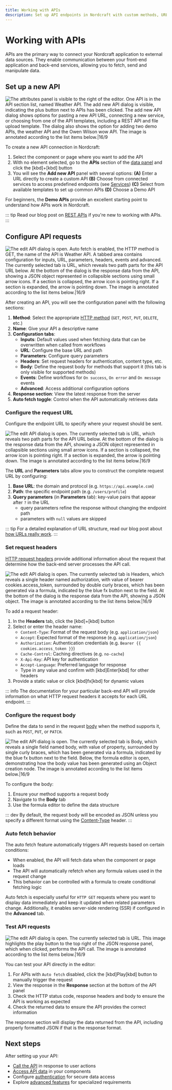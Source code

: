 ```yaml
---
title: Working with APIs
description: Set up API endpoints in Nordcraft with custom methods, URLs, headers, and payloads to send and receive external data.
---
```


# Working with APIs

APIs are the primary way to connect your Nordcraft application to external data sources. They enable communication between your front-end application and back-end services, allowing you to fetch, send and manipulate data.

## Set up a new API

![The attributes panel is visible to the right of the editor. One API is in the API section list, named Weather API. The add new API dialog is visible, indicating the plus button next to APIs has been clicked. The add new API dialog shows options for pasting a new API URL, connecting a new service, or choosing from one of the API templates, including a REST API and file upload template. The dialog also shows the option for adding two demo APIs, the weather API and the Owen Wilson wow API. The image is annotated according to the list items below.|16/9](set-up-an-api.webp 'Add a new API')

To create a new API connection in Nordcraft:

1. Select the component or page where you want to add the API
2. With no element selected, go to the **APIs** section of the [data panel](/the-editor/data-panel) and click the [kbd]+[kbd] button
3. You will see the **Add new API** panel with several options:
   **(A)** Enter a URL directly to create a custom API
   **(B)** Choose from connected services to access predefined endpoints (see [Services](/connecting-data/services))
   **(C)** Select from available templates to set up common APIs
   **(D)** Choose a Demo API

For beginners, the **Demo APIs** provide an excellent starting point to understand how APIs work in Nordcraft.

::: tip
Read our blog post on [REST APIs](https://blog.nordcraft.com/rest-apis-explained) if you're new to working with APIs.
:::

## Configure API requests

![The edit API dialog is open. Auto fetch is enabled, the HTTP method is GET, the name of the API is Weather API. A tabbed area contains configuration for inputs, URL, parameters, headers, events and advanced. The currently selected tab is URL, which reveals two path parts for the API URL below. At the bottom of the dialog is the response data from the API, showing a JSON object represented in collapsible sections using small arrow icons. If a section is collapsed, the arrow icon is pointing right. If a section is expanded, the arrow is pointing down. The image is annotated according to the list items below.|16/9](configure-api-requests.webp 'Configure API requests')

After creating an API, you will see the configuration panel with the following sections:

1. **Method**: Select the appropriate [HTTP method](https://developer.mozilla.org/en-US/docs/Web/HTTP/Reference/Methods) (`GET`, `POST`, `PUT`, `DELETE`, etc.)
2. **Name**: Give your API a descriptive name
3. **Configuration tabs**:
   - **Inputs**: Default values used when fetching data that can be overwritten when called from workflows
   - **URL**: Configure the base URL and path
   - **Parameters**: Configure query parameters
   - **Headers**: Set request headers for authentication, content type, etc.
   - **Body**: Define the request body for methods that support it (this tab is only visible for supported methods)
   - **Events**: Define workflows for `On success`, `On error` and `On message` events
   - **Advanced**: Access additional configuration options
4. **Response section**: View the latest response from the server
5. **Auto fetch toggle**: Control when the API automatically retrieves data

### Configure the request URL

Configure the endpoint URL to specify where your request should be sent.

![The edit API dialog is open. The currently selected tab is URL, which reveals two path parts for the API URL below. At the bottom of the dialog is the response data from the API, showing a JSON object represented in collapsible sections using small arrow icons. If a section is collapsed, the arrow icon is pointing right. If a section is expanded, the arrow is pointing down. The image is annotated according to the list items below.|16/9](configure-a-request-url.webp 'Configure a request URL')

The **URL** and **Parameters** tabs allow you to construct the complete request URL by configuring:

1. **Base URL**: the domain and protocol (e.g. `https://api.example.com`)
2. **Path**: the specific endpoint path (e.g. `/users/profile`)
3. **Query parameters** (in **Parameters** tab): key-value pairs that appear after `?` in the URL
   - query parameters refine the response without changing the endpoint path
   - parameters with `null` values are skipped

::: tip
For a detailed explanation of URL structure, read our blog post about [how URLs really work](https://blog.nordcraft.com/urls-how-do-they-really-work).
:::

### Set request headers

[HTTP request headers](https://developer.mozilla.org/en-US/docs/Web/API/Request/headers) provide additional information about the request that determine how the back-end server processes the API call.

![The edit API dialog is open. The currently selected tab is Headers, which reveals a single header named authorization, with value of bearer cookies.access_token, surrounded by double curly braces, which has been generated via a formula, indicated by the blue fx button next to the field. At the bottom of the dialog is the response data from the API, showing a JSON object. The image is annotated according to the list items below.|16/9](set-a-request-header.webp 'Set a request header')

To add a request header:

1. In the **Headers** tab, click the [kbd]+[kbd] button
2. Select or enter the header name:
   - `Content-Type`: Format of the request body (e.g. `application/json`)
   - `Accept`: Expected format of the response (e.g. `application/json`)
   - `Authorization`: Authentication credentials (e.g. `Bearer {{ cookies.access_token }}`)
   - `Cache-Control`: Caching directives (e.g. `no-cache`)
   - `X-Api-Key`: API key for authentication
   - `Accept-Language`: Preferred language for response
   - Type in any value and confirm with [kbd]Enter[kbd] for other headers
3. Provide a static value or click [kbd]fx[kbd] for dynamic values

::: info
The documentation for your particular back-end API will provide information on what HTTP request headers it accepts for each URL endpoint.
:::

### Configure the request body

Define the data to send in the request [body](https://developer.mozilla.org/en-US/docs/Web/API/Request/body) when the method supports it, such as `POST`, `PUT`, or `PATCH`.

![The edit API dialog is open. The currently selected tab is Body, which reveals a single field named body, with value of property, surrounded by single curly braces, which has been generated via a formula, indicated by the blue fx button next to the field. Below, the formula editor is open, demonstrating how the body value has been generated using an Object creation node. The image is annotated according to the list items below.|16/9](set-a-request-body.webp 'Set a request body')

To configure the body:

1. Ensure your method supports a request body
2. Navigate to the **Body** tab
3. Use the formula editor to define the data structure

::: dev
By default, the request body will be encoded as JSON unless you specify a different format using the [Content-Type](https://developer.mozilla.org/en-US/docs/Web/HTTP/Reference/Headers/Content-Type) header.
:::

### Auto fetch behavior

The auto fetch feature automatically triggers API requests based on certain conditions:

- When enabled, the API will fetch data when the component or page loads
- The API will automatically refetch when any formula values used in the request change
- This behavior can be controlled with a formula to create conditional fetching logic

Auto fetch is especially useful for `HTTP GET` requests where you want to display data immediately and keep it updated when related parameters change. Additionally, it enables server-side rendering (SSR) if configured in the **Advanced** tab.

### Test API requests

![The edit API dialog is open. The currently selected tab is URL. This image highlights the play button to the top right of the JSON response panel, which when clicked, performs the API call. The image is annotated according to the list items below.|16/9](test-an-api-request.webp 'Test an API request')

You can test your API directly in the editor:

1. For APIs with `Auto fetch` disabled, click the [kbd]Play[kbd] button to manually trigger the request
2. View the response in the **Response** section at the bottom of the API panel
3. Check the HTTP status code, response headers and body to ensure the API is working as expected
4. Check the returned data to ensure the API provides the correct information

The response section will display the data returned from the API, including properly formatted JSON if that is the response format.

## Next steps

After setting up your API:

- [Call the API](/connecting-data/call-an-api) in response to user actions
- [Access API data](/connecting-data/call-an-api#accessing-api-data) in your components
- Configure [authentication](/connecting-data/authentication) for secure data access
- Explore [advanced features](/connecting-data/advanced-api-features) for specialized requirements
